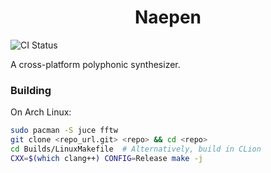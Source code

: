 <h1 align="center">Naepen</h1>

![CI Status](https://github.com/bepzi/naepen/workflows/.github/workflows/ci.yml/badge.svg)

A cross-platform polyphonic synthesizer.

### Building

On Arch Linux:

```bash
sudo pacman -S juce fftw
git clone <repo_url.git> <repo> && cd <repo>
cd Builds/LinuxMakefile  # Alternatively, build in CLion
CXX=$(which clang++) CONFIG=Release make -j
```
